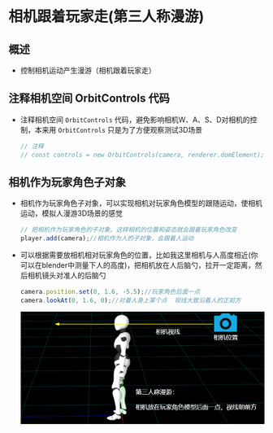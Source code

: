 # 相机跟着玩家走(第三人称漫游)

## 概述

+ 控制相机运动产生漫游（相机跟着玩家走）

## 注释相机空间 OrbitControls 代码

+ 注释相机空间 `OrbitControls` 代码，避免影响相机W、A、S、D对相机的控制，本来用 `OrbitControls` 只是为了方便观察测试3D场景

  ```js
  // 注释
  // const controls = new OrbitControls(camera, renderer.domElement);
  ```

## 相机作为玩家角色子对象

+ 相机作为玩家角色子对象，可以实现相机对玩家角色模型的跟随运动，使相机运动，模拟人漫游3D场景的感觉

  ```js
  // 把相机作为玩家角色的子对象，这样相机的位置和姿态就会跟着玩家角色改变
  player.add(camera);//相机作为人的子对象，会跟着人运动
  ```

+ 可以根据需要放相机相对玩家角色的位置，比如我这里相机与人高度相近(你可以在blender中测量下人的高度)，把相机放在人后脑勺，拉开一定距离，然后相机镜头对准人的后脑勺

  ```js
  camera.position.set(0, 1.6, -5.5);//玩家角色后面一点
  camera.lookAt(0, 1.6, 0);//对着人身上某个点  视线大致沿着人的正前方
  ```

  ![第三人称漫游相机位置](images/第三人称漫游相机位置.png)

